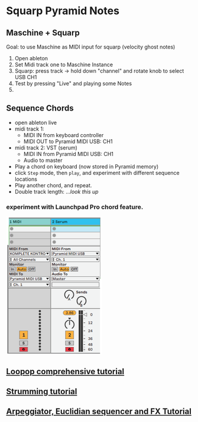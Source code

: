 # Squarp Pyramid Notes

## Maschine + Squarp
Goal: to use Maschine as MIDI input for squarp (velocity ghost notes)
1. Open ableton
2. Set Midi track one to Maschine Instance
3. Squarp: press track -> hold down "channel" and rotate knob to select USB CH1
4. Test by pressing "Live" and playing some Notes
5.
## Sequence Chords
- open ableton live
- midi track 1:
  - MIDI IN from keyboard controller
  - MIDI OUT to Pyramid MIDI USB: CH1
- midi track 2: VST (serum)
  - MIDI IN from Pyramid MIDI USB: CH1
  - Audio to master
- Play a chord on keyboard (now stored in Pyramid memory)
- click `Step` mode, then `play`, and experiment with different sequence locations
- Play another chord, and repeat.
- Double track length: ...*look this up*

### experiment with Launchpad Pro chord feature.

![](img/2021-12-05-21-35-50.png)

## [Loopop comprehensive tutorial](https://www.youtube.com/watch?v=E5FZSKcsLxI&t=718s)

## [Strumming tutorial](https://www.youtube.com/watch?v=CVFR3aqd2n4&t=73s)

## [Arpeggiator, Euclidian sequencer and FX Tutorial](https://www.youtube.com/watch?v=k9nEvl19U34)

